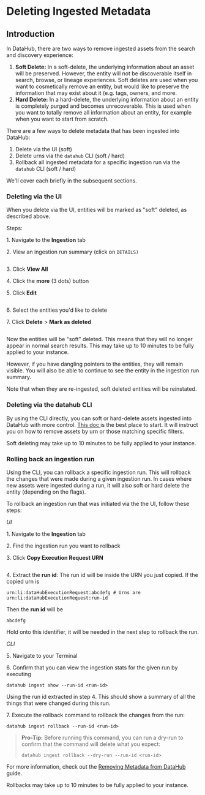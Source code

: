 # Deleting Ingested Metadata

## Introduction

In DataHub, there are two ways to remove ingested assets from the search and discovery experience:&#x20;

1. **Soft Delete:** In a soft-delete, the underlying information about an asset will be preserved. However, the entity will not be discoverable itself in search, browse, or lineage experiences. Soft deletes are used when you want to cosmetically remove an entity, but would like to preserve the information that may exist about it (e.g. tags, owners, and more.&#x20;
2. **Hard Delete:** In a hard-delete, the underlying information about an entity is completely purged and becomes unrecoverable. This is used when you want to totally remove all information about an entity, for example when you want to start from scratch.&#x20;

There are a few ways to delete metadata that has been ingested into DataHub:

1. Delete via the UI (soft)&#x20;
2. Delete urns via the `datahub` CLI (soft / hard)&#x20;
3. Rollback all ingested metadata for a specific ingestion run via the `datahub` CLI (soft / hard)

We'll cover each briefly in the subsequent sections.&#x20;

### Deleting via the UI

When you delete via the UI, entities will be marked as "soft" deleted, as described above.&#x20;

Steps:

1\. Navigate to the **Ingestion** tab&#x20;

2\. View an ingestion run summary (click on `DETAILS)`&#x20;

<figure><img src="../imgs/saas/Screen Shot 2022-08-22 at 11.21.42 AM.png" alt=""></img><figcaption></figcaption></figure>

3\. Click **View All** &#x20;

4\. Click the **more** (3 dots) button&#x20;

5\. Click **Edit**

<figure><img src="../imgs/saas/Screen Shot 2022-08-22 at 11.22.23 AM.png" alt=""></img><figcaption></figcaption></figure>

6\. Select the entities you'd like to delete

7\. Click **Delete** > **Mark as deleted**

<figure><img src="../imgs/saas/Screen Shot 2022-08-22 at 11.23.08 AM.png" alt=""></img><figcaption></figcaption></figure>

Now the entities will be "soft" deleted. This means that they will no longer appear in normal search results. This may take up to 10 minutes to be fully applied to your instance.&#x20;

However, if you have dangling pointers to the entities, they will remain visible. You will also be able to continue to see the entity in the ingestion run summary.&#x20;

Note that when they are re-ingested, soft deleted entities will be reinstated. &#x20;

### Deleting via the datahub CLI

By using the CLI directly, you can soft or hard-delete assets ingested into DataHub with more control. [This doc ](https://datahubproject.io/docs/how/delete-metadata/#delete-by-urn)is the best place to start. It will instruct you on how to remove assets by urn or those matching specific filters.&#x20;

Soft deleting may take up to 10 minutes to be fully applied to your instance.

### Rolling back an ingestion run

Using the CLI, you can rollback a specific ingestion run. This will rollback the changes that were made during a given ingestion run. In cases where new assets were ingested during a run, it will also soft or hard delete the entity (depending on the flags).&#x20;

To rollback an ingestion run that was initiated via the the UI, follow these steps:

_UI_

1\. Navigate to the **Ingestion** tab

2\. Find the ingestion run you want to rollback

3\. Click **Copy Execution Request URN** &#x20;

<figure><img src="../imgs/saas/Screen Shot 2022-08-22 at 11.47.57 AM.png" alt=""></img><figcaption></figcaption></figure>

4\. Extract the **run id**: The run id will be inside the URN you just copied. If the copied urn is&#x20;

```
urn:li:dataHubExecutionRequest:abcdefg # Urns are urn:li:dataHubExecutionRequest:run-id
```

Then the **run id** will be&#x20;

```
abcdefg
```

Hold onto this identifier, it will be needed in the next step to rollback the run.&#x20;



_CLI_&#x20;

5\. Navigate to your Terminal&#x20;

6\. Confirm that you can view the ingestion stats for the given run by executing

```
datahub ingest show --run-id <run-id> 
```

Using the run id extracted in step 4. This should show a summary of all the things that were changed during this run.

7\. Execute the rollback command to rollback the changes from the run:

```
datahub ingest rollback --run-id <run-id>
```

> **Pro-Tip:** Before running this command, you can run a dry-run to confirm that the command will delete what you expect:
>
> ```
> datahub ingest rollback --dry-run --run-id <run-id>
> ```

For more information, check out the [Removing Metadata from DataHub](https://datahubproject.io/docs/how/delete-metadata/#delete-by-urn) guide.&#x20;

Rollbacks may take up to 10 minutes to be fully applied to your instance.
